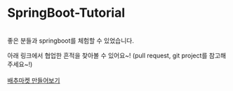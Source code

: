 # SpringBoot-Tutorial
<br>
좋은 분들과 springboot를 체험할 수 있었습니다.
<br>

아래 링크에서 협업한 흔적을 찾아볼 수 있어요~! (pull request, git project를 참고해주세요~!)
<br><br>
<a href="https://github.com/BAECHOOs/Spring-toyproject" target='_blank' > 배추마켓 만들어보기 </a>

